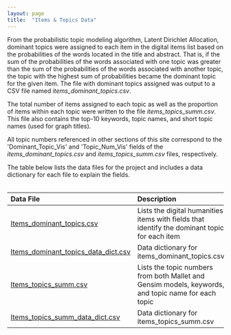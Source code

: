 ```yaml
---
layout: page
title:  "Items & Topics Data"
---
```



From the probabilistic topic modeling algorithm, Latent Dirichlet Allocation, dominant topics were assigned to each item in the digital items list based on the probabilities of 
the words located in the title and abstract. That is, if the sum of the probabilities of the words associated with one topic was greater than the sum of the probabilities of 
the words associated with another topic, the topic with the highest sum of probabilities became the dominant topic for the given item. The file with dominant topics assigned 
was output to a CSV file named <i>items_dominant_topics.csv</i>.

The total number of items assigned to each topic as well as the proportion of items within each topic were written to the file <i>items_topics_summ.csv</i>. 
This file also contains the top-10 keywords, topic names, and short topic names (used for graph titles).

All topic numbers referenced in other sections of this site correspond to the 'Dominant_Topic_Vis' and 'Topic_Num_Vis' fields of the <i>items_dominant_topics.csv</i> and 
<i>items_topics_summ.csv</i> files, respectively.

The table below lists the data files for the project and includes a data dictionary for each file to explain the fields.<br/><br/>

| Data File                               | Description                                                                                         |
|:----------------------------------------|:----------------------------------------------------------------------------------------------------|
| <a href="https://media.githubusercontent.com/media/lisaover/DigitalHumanitiesTopicModeling/Output%20Data/items\_dominant\_topics.csv" target="\_blank">Items\_dominant\_topics.csv</a>                | Lists the digital humanities items with fields that identify the dominant topic for each item       |
| <a href="https://media.githubusercontent.com/media/lisaover/DigitalHumanitiesTopicModeling/Output%20Data/items\_dominant\_topics\_data_dict.csv" target="\_blank">Items\_dominant\_topics\_data\_dict.csv</a>    | Data dictionary for items\_dominant\_topics.csv                                                     |
| <a href="https://media.githubusercontent.com/media/lisaover/DigitalHumanitiesTopicModeling/Output%20Data/items\_topics\_summ.csv" target="\_blank">Items\_topics\_summ.csv</a>                    | Lists the topic numbers from both Mallet and Gensim models, keywords, and topic name for each topic |
| <a href="https://media.githubusercontent.com/media/lisaover/DigitalHumanitiesTopicModeling/Output%20Data/items\_topics\_summ\_data_dict.csv" target="\_blank">Items\_topics\_summ\_data\_dict.csv</a>        | Data dictionary for items\_topics\_summ.csv                                                         |
